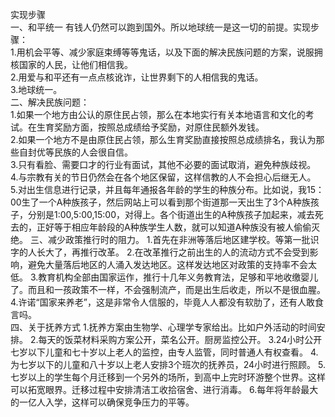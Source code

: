 实现步骤<br>
一、和平统一
有钱人仍然可以跑到国外。所以地球统一是这一切的前提。实现步骤：<br>
1.用机会平等、减少家庭束缚等等鬼话，以及下面的解决民族问题的方案，说服拥核国家的人民，让他们相信我。<br>
2.用爱与和平还有一点点核讹诈，让世界剩下的人相信我的鬼话。<br>
3.地球统一。<br>
二、解决民族问题：<br>
1.如果一个地方由公认的原住民占领，那么在本地实行有关本地语言和文化的考试。在生育奖励方面，按照总成绩给予奖励，对原住民额外发钱。<br>
2.如果一个地方不是由原住民占领，那么生育奖励直接按照总成绩排名，我认为那些自封优等民族的人会很自信。<br>
3.只有看脸、需要口才的行业有面试，其他不必要的面试取消，避免种族歧视。<br>
4.与宗教有关的节日仍然会在各个地区保留，这样信教的人不会担心后继无人。
5.对出生信息进行记录，并且每年通报各年龄的学生的种族分布。比如说，我15：00生了一个A种族孩子，然后网站上可以看到那个街道那一天出生了3个A种族孩子，分别是1:00,5:00,15:00，对得上。各个街道出生的A种族孩子加起来，减去死去的，正好等于相应年龄段的A种族学生人数，就可以知道A种族没有被人偷偷灭绝。
三、减少政策推行时的阻力。
1.首先在非洲等落后地区建学校。等第一批识字的人长大了，再推行改革。
2.在改革推行之前出生的人的流动方式不会受到影响，避免大量落后地区的人涌入发达地区。这样发达地区对政策的支持率不会太低。
3.教育机构全部由国家运作，推行十几年义务教育法，足够和平地收缴婴儿了。而且和一孩政策不一样，不会强制流产，而是出生后收走，所以不是很血腥。
4.许诺“国家来养老”，这是非常令人信服的，毕竟人人都没有软肋了，还有人敢食言吗。<br>
四、关于抚养方式
1.抚养方案由生物学、心理学专家给出。比如户外活动的时间安排。
2.每天的饭菜材料采购方案公开，菜名公开。厨房监控公开。
3.24小时公开七岁以下儿童和七十岁以上老人的监控，由专人监管，同时普通人有权查看。
4.为七岁以下的儿童和八十岁以上老人安排3个班次的抚养员，24小时进行照顾。
5.七岁以上的学生每个月迁移到一个另外的场所，到高中上完时环游整个世界。这样可以拓宽眼界。迁移过程中安排清洁工收拾宿舍、进行消毒。
6.每年将年龄最大的一亿人入学，这样可以确保竞争压力的平等。
